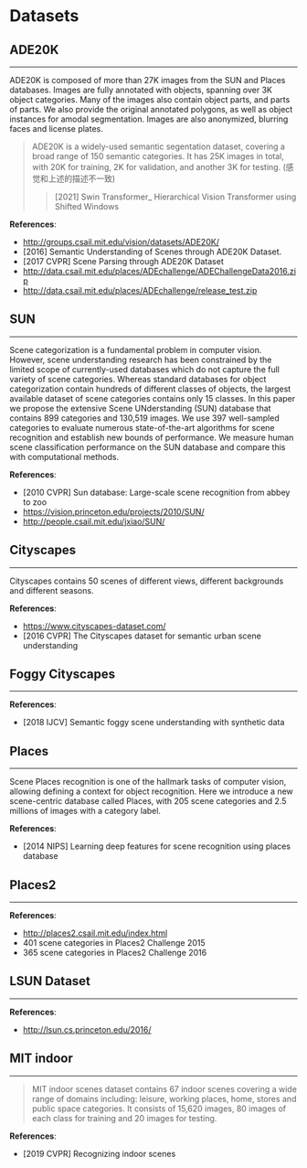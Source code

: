 # Datasets

## ADE20K
---
ADE20K is composed of more than 27K images from the SUN and Places databases. Images are fully annotated with objects, spanning over 3K object categories. Many of the images also contain object parts, and parts of parts. We also provide the original annotated polygons, as well as object instances for amodal segmentation. Images are also anonymized, blurring faces and license plates.

> ADE20K is a widely-used semantic segentation dataset, covering a broad range of 150 semantic categories. It has 25K images in total, with 20K for training, 2K for validation, and another 3K for testing. (感觉和上述的描述不一致)
>> [2021] Swin Transformer_ Hierarchical Vision Transformer using Shifted Windows

**References**:
- http://groups.csail.mit.edu/vision/datasets/ADE20K/
- [2016] Semantic Understanding of Scenes through ADE20K Dataset.
- [2017 CVPR] Scene Parsing through ADE20K Dataset
- http://data.csail.mit.edu/places/ADEchallenge/ADEChallengeData2016.zip
- http://data.csail.mit.edu/places/ADEchallenge/release_test.zip


## SUN 
---
Scene categorization is a fundamental problem in computer vision. However, scene understanding research has been constrained by the limited scope of currently-used databases which do not capture the full variety of scene categories. Whereas standard databases for object categorization contain hundreds of different classes of objects, the largest available dataset of scene categories contains only 15 classes. In this paper we propose the extensive Scene UNderstanding (SUN) database that contains 899 categories and 130,519 images. We use 397 well-sampled categories to evaluate numerous state-of-the-art algorithms for scene recognition and establish new bounds of performance. We measure human scene classification performance on the SUN database and compare this with computational methods.

**References**:
- [2010 CVPR] Sun database: Large-scale scene recognition from abbey to zoo
- https://vision.princeton.edu/projects/2010/SUN/
- http://people.csail.mit.edu/jxiao/SUN/


## Cityscapes
---
Cityscapes contains 50 scenes of different views, different backgrounds and different seasons.

**References**:
- https://www.cityscapes-dataset.com/
- [2016 CVPR] The Cityscapes dataset for semantic urban scene understanding


## Foggy Cityscapes
---
**References**:
- [2018 IJCV] Semantic foggy scene understanding with synthetic data


## Places
---
Scene Places recognition is one of the hallmark tasks of computer vision, allowing defining a context for object recognition. Here we introduce a new scene-centric database called Places, with 205 scene categories and 2.5 millions of images with a category label.

**References**:
- [2014 NIPS] Learning deep features for scene recognition using places database


## Places2
---
**References**:
- http://places2.csail.mit.edu/index.html
- 401 scene categories in Places2 Challenge 2015
- 365 scene categories in Places2 Challenge 2016


## LSUN Dataset
---
**References**:
- http://lsun.cs.princeton.edu/2016/


## MIT indoor
---
>MIT indoor scenes dataset contains 67 indoor scenes covering a wide range of domains including: leisure, working places, home, stores and public space categories. It consists of 15,620 images, 80 images of each class for training and 20 images for testing. 

**References**:
- [2019 CVPR] Recognizing indoor scenes
